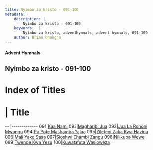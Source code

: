 ```yaml
---
title: Nyimbo za kristo - 091-100
metadata:
    description: |
        Nyimbo za kristo - 091-100
    keywords:  |
        Nyimbo za kristo, adventhymnals, advent hymnals, 091-100
    author: Brian Onang'o
---
```


#### Advent Hymnals
## Nyimbo za kristo - 091-100

# Index of Titles
# | Title                        
-- |-------------
091|[Kaa Nami](/nyimbo-za-kristo/nyimbo-za-kristo/001-100/091-100/Kaa-Nami)
092|[Magharibi Jua](/nyimbo-za-kristo/nyimbo-za-kristo/001-100/091-100/Magharibi-Jua)
093|[Jua La Rohoni Mwangu](/nyimbo-za-kristo/nyimbo-za-kristo/001-100/091-100/Jua-La-Rohoni-Mwangu)
094|[Po Pote Mashamba Yajaa](/nyimbo-za-kristo/nyimbo-za-kristo/001-100/091-100/Po-Pote-Mashamba-Yajaa)
095|[Zileteni Zaka Kwa Hazina](/nyimbo-za-kristo/nyimbo-za-kristo/001-100/091-100/Zileteni-Zaka-Kwa-Hazina)
096|[Mali Yako Sasa](/nyimbo-za-kristo/nyimbo-za-kristo/001-100/091-100/Mali-Yako-Sasa)
097|[Sioshwi Dhambi Zangu](/nyimbo-za-kristo/nyimbo-za-kristo/001-100/091-100/Sioshwi-Dhambi-Zangu)
098|[Nilikupa Wewe](/nyimbo-za-kristo/nyimbo-za-kristo/001-100/091-100/Nilikupa-Wewe)
099|[Twende Kwa Yesu](/nyimbo-za-kristo/nyimbo-za-kristo/001-100/091-100/Twende-Kwa-Yesu)
100|[Kuwatafuta Wasioweza](/nyimbo-za-kristo/nyimbo-za-kristo/001-100/091-100/Kuwatafuta-Wasioweza)
